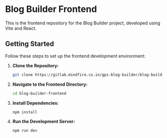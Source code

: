 # Blog Builder Frontend

This is the frontend repository for the Blog Builder project, developed using Vite and React.

## Getting Started

Follow these steps to set up the frontend development environment:

1. **Clone the Repository:**

   ```bash
   git clone https://gitlab.mindfire.co.in/gps-blog-builder/blog-builder-frontend.git
   ```

2. **Navigate to the Frontend Directory:**

   ```bash
   cd blog-builder-frontend
   ```

3. **Install Dependencies:**

   ```bash
   npm install
   ```

4. **Run the Development Server:**

   ```bash
   npm run dev
   ```
